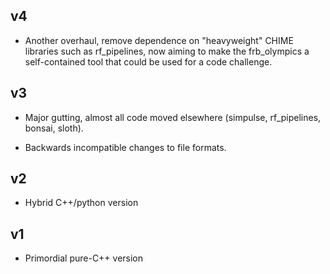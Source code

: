 ## v4

  - Another overhaul, remove dependence on "heavyweight" CHIME libraries such as rf_pipelines,
    now aiming to make the frb_olympics a self-contained tool that could be used for a code challenge.

## v3

  - Major gutting, almost all code moved elsewhere (simpulse, rf_pipelines, bonsai, sloth).

  - Backwards incompatible changes to file formats.

## v2

  - Hybrid C++/python version

## v1

  - Primordial pure-C++ version
